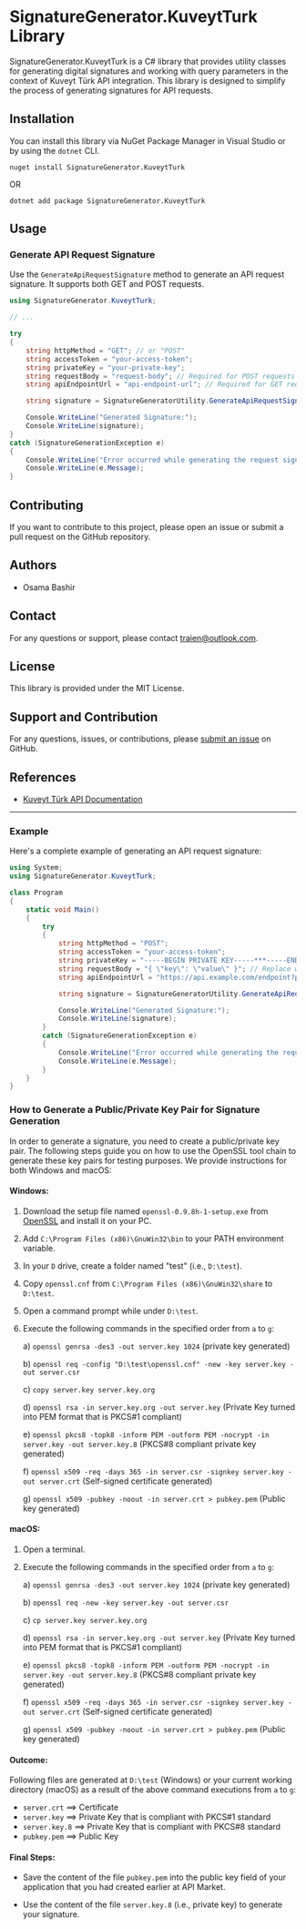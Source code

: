 # SignatureGenerator.KuveytTurk Library

SignatureGenerator.KuveytTurk is a C# library that provides utility classes for generating digital signatures and working with query parameters in the context of Kuveyt Türk API integration. This library is designed to simplify the process of generating signatures for API requests.

## Installation

You can install this library via NuGet Package Manager in Visual Studio or by using the `dotnet` CLI.

```shell
nuget install SignatureGenerator.KuveytTurk
```

OR

```shell
dotnet add package SignatureGenerator.KuveytTurk
```

## Usage

### Generate API Request Signature

Use the `GenerateApiRequestSignature` method to generate an API request signature. It supports both GET and POST requests.

```csharp
using SignatureGenerator.KuveytTurk;

// ...

try
{
    string httpMethod = "GET"; // or "POST"
    string accessToken = "your-access-token";
    string privateKey = "your-private-key";
    string requestBody = "request-body"; // Required for POST requests
    string apiEndpointUrl = "api-endpoint-url"; // Required for GET requests with query parameters

    string signature = SignatureGeneratorUtility.GenerateApiRequestSignature(httpMethod, accessToken, privateKey, apiEndpointUrl, requestBody);

    Console.WriteLine("Generated Signature:");
    Console.WriteLine(signature);
}
catch (SignatureGenerationException e)
{
    Console.WriteLine("Error occurred while generating the request signature:");
    Console.WriteLine(e.Message);
}
```

## Contributing

If you want to contribute to this project, please open an issue or submit a pull request on the GitHub repository.

## Authors

- Osama Bashir

## Contact

For any questions or support, please contact traien@outlook.com.

## License

This library is provided under the MIT License.

## Support and Contribution

For any questions, issues, or contributions, please [submit an issue](https://github.com/traien/KuveytTurkSignatureGenerator/issues/new) on GitHub.

## References

- [Kuveyt Türk API Documentation](https://developer.kuveytturk.com.tr/documentation)

---

### Example

Here's a complete example of generating an API request signature:

```csharp
using System;
using SignatureGenerator.KuveytTurk;

class Program
{
    static void Main()
    {
        try
        {
            string httpMethod = "POST";
            string accessToken = "your-access-token";
            string privateKey = "-----BEGIN PRIVATE KEY-----***-----END PRIVATE KEY-----"; // Replace with your actual private key
            string requestBody = "{ \"key\": \"value\" }"; // Replace with your actual request body
            string apiEndpointUrl = "https://api.example.com/endpoint?param1=value1&param2=value2"; // Replace with your actual API endpoint URL

            string signature = SignatureGeneratorUtility.GenerateApiRequestSignature(httpMethod, accessToken, privateKey, apiEndpointUrl, requestBody);

            Console.WriteLine("Generated Signature:");
            Console.WriteLine(signature);
        }
        catch (SignatureGenerationException e)
        {
            Console.WriteLine("Error occurred while generating the request signature:");
            Console.WriteLine(e.Message);
        }
    }
}
```
### How to Generate a Public/Private Key Pair for Signature Generation

In order to generate a signature, you need to create a public/private key pair. The following steps guide you on how to use the OpenSSL tool chain to generate these key pairs for testing purposes. We provide instructions for both Windows and macOS:

#### Windows:

1. Download the setup file named `openssl-0.9.8h-1-setup.exe` from [OpenSSL](https://slproweb.com/products/Win32OpenSSL.html) and install it on your PC.

2. Add `C:\Program Files (x86)\GnuWin32\bin` to your PATH environment variable.

3. In your `D` drive, create a folder named "test" (i.e., `D:\test`).

4. Copy `openssl.cnf` from `C:\Program Files (x86)\GnuWin32\share` to `D:\test`.

5. Open a command prompt while under `D:\test`.

6. Execute the following commands in the specified order from `a` to `g`:

   a) `openssl genrsa -des3 -out server.key 1024` (private key generated)

   b) `openssl req -config "D:\test\openssl.cnf" -new -key server.key -out server.csr`

   c) `copy server.key server.key.org`

   d) `openssl rsa -in server.key.org -out server.key` (Private Key turned into PEM format that is PKCS#1 compliant)

   e) `openssl pkcs8 -topk8 -inform PEM -outform PEM -nocrypt -in server.key -out server.key.8` (PKCS#8 compliant private key generated)

   f) `openssl x509 -req -days 365 -in server.csr -signkey server.key -out server.crt` (Self-signed certificate generated)

   g) `openssl x509 -pubkey -noout -in server.crt > pubkey.pem` (Public key generated)

#### macOS:

1. Open a terminal.

2. Execute the following commands in the specified order from `a` to `g`:

   a) `openssl genrsa -des3 -out server.key 1024` (private key generated)

   b) `openssl req -new -key server.key -out server.csr`

   c) `cp server.key server.key.org`

   d) `openssl rsa -in server.key.org -out server.key` (Private Key turned into PEM format that is PKCS#1 compliant)

   e) `openssl pkcs8 -topk8 -inform PEM -outform PEM -nocrypt -in server.key -out server.key.8` (PKCS#8 compliant private key generated)

   f) `openssl x509 -req -days 365 -in server.csr -signkey server.key -out server.crt` (Self-signed certificate generated)

   g) `openssl x509 -pubkey -noout -in server.crt > pubkey.pem` (Public key generated)

#### Outcome:

Following files are generated at `D:\test` (Windows) or your current working directory (macOS) as a result of the above command executions from `a` to `g`:

- `server.crt` ==> Certificate
- `server.key` ==> Private Key that is compliant with PKCS#1 standard
- `server.key.8` ==> Private Key that is compliant with PKCS#8 standard
- `pubkey.pem` ==> Public Key

#### Final Steps:

- Save the content of the file `pubkey.pem` into the public key field of your application that you had created earlier at API Market.

- Use the content of the file `server.key.8` (i.e., private key) to generate your signature.
